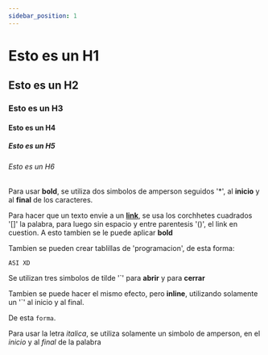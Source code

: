 ```yaml
---
sidebar_position: 1
---
```


# Esto es un H1

## Esto es un H2

### Esto es un H3

#### Esto es un H4

##### Esto es un H5

###### Esto es un H6

Para usar **bold**, se utiliza dos simbolos de amperson seguidos '*', al **inicio** y al **final** de los caracteres.

Para hacer que un texto envie a un **[link](https://www3.animeflv.net/)**, se usa los corchhetes cuadrados '[]' la palabra, 
para luego sin espacio y entre parentesis '()', el link en cuestion. A esto tambien se le puede aplicar **bold**

Tambien se pueden crear tablillas de 'programacion', de esta forma:
```
ASI XD
```
Se utilizan tres simbolos de tilde '`' para **abrir** y para **cerrar**

Tambien se puede hacer el mismo efecto, pero **inline**, utilizando solamente un '`' al inicio y al final.

De esta `forma`.

Para usar la letra *italica*, se utiliza solamente un simbolo de amperson, en el *inicio* y al *final* de la palabra